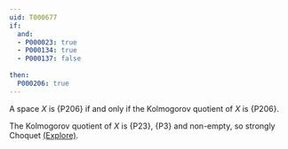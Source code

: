 ```yaml
---
uid: T000677
if:
  and:
  - P000023: true
  - P000134: true
  - P000137: false
  
then:
  P000206: true
---
```


A space $X$ is {P206} if and only if the Kolmogorov quotient of $X$ is {P206}.

The Kolmogorov quotient of $X$ is {P23}, {P3} and non-empty, so strongly Choquet [(Explore)](https://topology.pi-base.org/spaces?q=weakly+locally+compact+%2B+T_2+%2B+not+empty+%2B+not+strongly+choquet).
